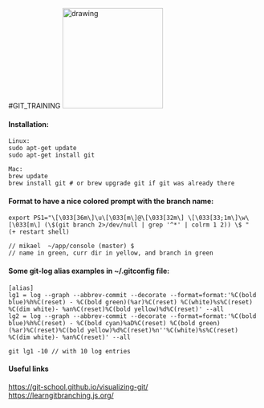 #GIT_TRAINING
<img src="https://git-scm.com/images/logos/1color-darkbg@2x.png" alt="drawing" width="200"/>


#### Installation:
```
Linux:  
sudo apt-get update  
sudo apt-get install git

Mac:  
brew update
brew install git # or brew upgrade git if git was already there
```

#### Format to have a nice colored prompt with the branch name: 
```
export PS1="\[\033[36m\]\u\[\033[m\]@\[\033[32m\] \[\033[33;1m\]\w\[\033[m\] (\$(git branch 2>/dev/null | grep '^*' | colrm 1 2)) \$ "
(+ restart shell)

// mikael  ~/app/console (master) $ 
// name in green, curr dir in yellow, and branch in green
```

#### Some git-log alias examples in ~/.gitconfig file:  
```
[alias] 
lg1 = log --graph --abbrev-commit --decorate --format=format:'%C(bold blue)%h%C(reset) - %C(bold green)(%ar)%C(reset) %C(white)%s%C(reset) %C(dim white)- %an%C(reset)%C(bold yellow)%d%C(reset)' --all  
lg2 = log --graph --abbrev-commit --decorate --format=format:'%C(bold blue)%h%C(reset) - %C(bold cyan)%aD%C(reset) %C(bold green)(%ar)%C(reset)%C(bold yellow)%d%C(reset)%n''%C(white)%s%C(reset) %C(dim white)- %an%C(reset)' --all

git lg1 -10 // with 10 log entries
```

#### Useful links
https://git-school.github.io/visualizing-git/  
https://learngitbranching.js.org/
